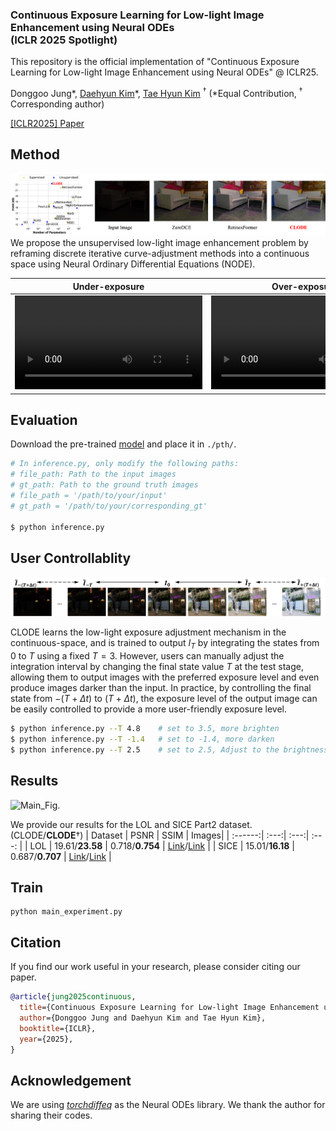 ### Continuous Exposure Learning for Low-light Image Enhancement using Neural ODEs <br> (ICLR 2025 Spotlight)

This repository is the official implementation of "Continuous Exposure Learning for Low-light Image Enhancement using Neural ODEs" @ ICLR25.

Donggoo Jung*, [Daehyun Kim](https://github.com/kdhRick2222)*, [Tae Hyun Kim](https://scholar.google.co.kr/citations?user=8soccsoAAAAJ) $^\dagger$  (\*Equal Contribution, $^\dagger$ Corresponding author)

[[ICLR2025] Paper](https://openreview.net/forum?id=Mn2qgIcIPS)

## Method
![Main_Fig.](assets/main_figure.png)
We propose the unsupervised low-light image enhancement problem by reframing discrete iterative curve-adjustment methods into a continuous space using Neural Ordinary Differential Equations (NODE).

| Under-exposure | Over-exposure | Normal-exposure | 
| :------------: | :-----------: | :-------------: |
| <video src="https://github.com/dgjung0220/CLODE/assets/-" /> | <video src="https://github.com/dgjung0220/CLODE/assets/-" /> | <video src="https://github.com/dgjung0220/CLODE/assets/video/test_1.mp4" /> |

## Evaluation

Download the pre-trained [model](https://drive.google.com/drive/folders/1E1Oi89TJeZIL4pz7d4p-D_Yq1rAG4Uhc?usp=drive_link) and place it in ``./pth/``.

```bash
# In inference.py, only modify the following paths:
# file_path: Path to the input images
# gt_path: Path to the ground truth images
# file_path = '/path/to/your/input'
# gt_path = '/path/to/your/corresponding_gt'

$ python inference.py
```

## User Controllablity
![Main_Fig.](assets/user_control.png)

CLODE learns the low-light exposure adjustment mechanism in the continuous-space, and is trained to output $I_T$ by integrating the states from $0$ to $T$ using a fixed $T=3$. However, users can manually adjust the integration interval by changing the final state value $T$ at the test stage, allowing them to output images with the preferred exposure level and even produce images darker than the input. In practice, by controlling the final state from $-(T+\Delta t)$ to $(T+\Delta t)$, the exposure level of the output image can be easily controlled to provide a more user-friendly exposure level. 

```bash
$ python inference.py --T 4.8    # set to 3.5, more brighten
$ python inference.py --T -1.4   # set to -1.4, more darken
$ python inference.py --T 2.5    # set to 2.5, Adjust to the brightness desired by the user
```

## Results
![Main_Fig.](assets/result_figure.png)

We provide our results for the LOL and SICE Part2 dataset. (CLODE/**CLODE**$\dagger$)
| Dataset | PSNR | SSIM | Images|
| :------:| :---:| :---:| :---: |
| LOL | 19.61/**23.58** | 0.718/**0.754** | [Link](https://drive.google.com/drive/folders/1Xsalp32GyNEG6tabPVKrRZ2WD69m32oP)/[Link](https://drive.google.com/drive/folders/14r8x7C6ERXjCDtug63MakbJ3IXgiua6o) |
| SICE | 15.01/**16.18** | 0.687/**0.707** | [Link](https://drive.google.com/drive/folders/1uf9WDFhmCRiVwFDR8X5fj4Zm5byAQ-Yw)/[Link](https://drive.google.com/drive/folders/1hysjI2Xt9NYqvDgV2DHMAlK7RGj6HO0g) |

## Train

```
python main_experiment.py
```

## Citation
If you find our work useful in your research, please consider citing our paper.
```bibtex
@article{jung2025continuous,
  title={Continuous Exposure Learning for Low-light Image Enhancement using Neural {ODE}s},
  author={Donggoo Jung and Daehyun Kim and Tae Hyun Kim},
  booktitle={ICLR},
  year={2025},
}
```

## Acknowledgement
We are using [*torchdiffeq*](https://github.com/rtqichen/torchdiffeq) as the Neural ODEs library. We thank the author for sharing their codes.